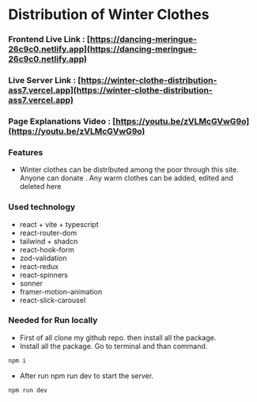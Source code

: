 # Distribution of Winter Clothes

### Frontend Live Link : [https://dancing-meringue-26c9c0.netlify.app](https://dancing-meringue-26c9c0.netlify.app)

### Live Server Link : [https://winter-clothe-distribution-ass7.vercel.app](https://winter-clothe-distribution-ass7.vercel.app)

### Page Explanations Video : [https://youtu.be/zVLMcGVwG9o](https://youtu.be/zVLMcGVwG9o)

### Features

- Winter clothes can be distributed among the poor through this site. Anyone can donate . Any warm clothes can be added, edited and deleted here

### Used technology

- react + vite + typescript
- react-router-dom
- tailwind + shadcn
- react-hook-form
- zod-validation
- react-redux
- react-spinners
- sonner
- framer-motion-animation
- react-slick-carousel

### Needed for Run locally

- First of all clone my github repo. then install all the package.
- Install all the package. Go to terminal and than command.

```bash
npm i
```

- After run npm run dev to start the server.

```bash
npm run dev
```


